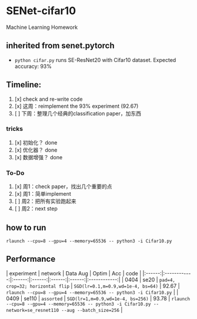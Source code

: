 # SENet-cifar10
Machine Learning Homework

## inherited from senet.pytorch
* `python cifar.py` runs SE-ResNet20 with Cifar10 dataset. Expected accuracy: 93%


## Timeline:
1. [x] check and re-write code
2. [x] 这周：reimplement the 93% experiment (92.67) 
3. [ ] 下周：整理几个经典的classification paper，加东西


### tricks
1. [x] 初始化？ done
2. [x] 优化器？ done
3. [x] 数据增强？ done

### To-Do
1. [x] 周1：check paper，找出几个重要的点
2. [x] 周1：简单implement
3. [ ] 周2：把所有实验跑起来
3. [ ] 周2：next step


## how to run
`rlaunch --cpu=8 --gpu=4 --memory=65536 -- python3 -i Cifar10.py`



## Performance
| experiment | network | Data Aug | Optim | Acc | code |
|:------:|:------------:|:------:|:------:|:------:|:------:|:------------:|
| 0404 | se20 | `pad=4, crop=32; horizontal flip` | `SGD(lr=0.1,m=0.9,wd=1e-4, bs=64)` | 92.67 | `rlaunch --cpu=8 --gpu=4 --memory=65536 -- python3 -i Cifar10.py` |
| 0409 | se110 | `assorted` | `SGD(lr=1,m=0.9,wd=1e-4, bs=256)` | 93.78 | `rlaunch --cpu=8 --gpu=4 --memory=65536 -- python3 -i Cifar10.py --network=se_resnet110 --aug --batch_size=256` |